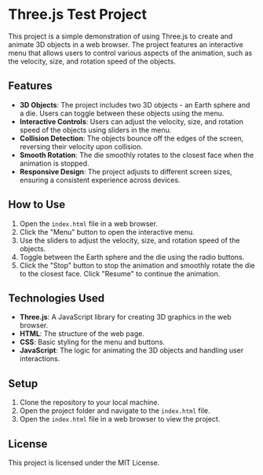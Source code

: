 # Three.js Test Project

This project is a simple demonstration of using Three.js to create and animate 3D objects in a web browser. The project features an interactive menu that allows users to control various aspects of the animation, such as the velocity, size, and rotation speed of the objects.

## Features

- **3D Objects**: The project includes two 3D objects - an Earth sphere and a die. Users can toggle between these objects using the menu.
- **Interactive Controls**: Users can adjust the velocity, size, and rotation speed of the objects using sliders in the menu.
- **Collision Detection**: The objects bounce off the edges of the screen, reversing their velocity upon collision.
- **Smooth Rotation**: The die smoothly rotates to the closest face when the animation is stopped.
- **Responsive Design**: The project adjusts to different screen sizes, ensuring a consistent experience across devices.

## How to Use

1. Open the `index.html` file in a web browser.
2. Click the "Menu" button to open the interactive menu.
3. Use the sliders to adjust the velocity, size, and rotation speed of the objects.
4. Toggle between the Earth sphere and the die using the radio buttons.
5. Click the "Stop" button to stop the animation and smoothly rotate the die to the closest face. Click "Resume" to continue the animation.

## Technologies Used

- **Three.js**: A JavaScript library for creating 3D graphics in the web browser.
- **HTML**: The structure of the web page.
- **CSS**: Basic styling for the menu and buttons.
- **JavaScript**: The logic for animating the 3D objects and handling user interactions.

## Setup

1. Clone the repository to your local machine.
2. Open the project folder and navigate to the `index.html` file.
3. Open the `index.html` file in a web browser to view the project.

## License

This project is licensed under the MIT License.

